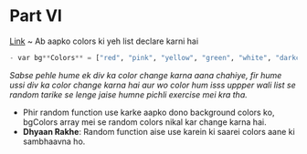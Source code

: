 # Part VI


 [Link](https://codepen.io/navgurukul/full/aBxrqy) ~ Ab aapko colors ki yeh list declare karni hai

```python
- var bg**Colors** = ["red", "pink", "yellow", "green", "white", "darkcyan", "silver", "BlanchedAlmond", "chocolate", "darkorchid"]
```
_Sabse pehle hume ek div ka color change karna aana chahiye, fir hume ussi div ka color change karna hai aur wo color hum isss uppper wali list se random tarike se lenge jaise humne pichli exercise mei kra tha._

- Phir random function use karke aapko dono background colors ko, bgColors array mei se random colors nikal kar change karna hai.
- **Dhyaan Rakhe**: Random function aise use karein ki saarei colors aane ki sambhaavna ho.
